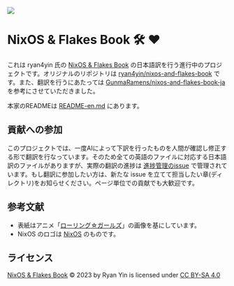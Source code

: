 ![](./docs/public/nixos-and-flakes-book.webp)

# NixOS & Flakes Book :hammer_and_wrench: :heart:

これは ryan4yin 氏の [NixOS & Flakes Book](https://nixos-and-flakes.thiscute.world/) の日本語訳を行う進行中のプロジェクトです。オリジナルのリポジトリは [ryan4yin/nixos-and-flakes-book](https://github.com/ryan4yin/nixos-and-flakes-book) です。また、翻訳を行うにあたっては [GunmaRamens/nixos-and-flakes-book-ja](https://github.com/GunmaRamens/nixos-and-flakes-book-ja) を参考にさせていただきました。

本家のREADMEは [README-en.md](./README-en.md) にあります。

## 貢献への参加

このプロジェクトでは、一度AIによって下訳を行ったものを人間が確認し修正する形で翻訳を行なっています。そのため全ての英語のファイルに対応する日本語訳のファイルがありますが、実際の翻訳の進捗は [進捗管理のissue](https://github.com/santamn/nixos-and-flakes-book/issues/1) で管理されています。もし翻訳に参加したい方は、新たな issue を立てて担当したい章(ディレクトリ)をお知らせください。ページ単位での貢献でも大歓迎です。

## 参考文献

- 表紙はアニメ「[ローリング☆ガールズ](https://ja.wikipedia.org/wiki/THE_ROLLING_GIRLS)」の画像を基にしています。
- NixOS のロゴは [NixOS](https://nixos.org/) のものです。

## ライセンス

[NixOS & Flakes Book](https://github.com/ryan4yin/nixos-and-flakes-book) © 2023 by Ryan Yin is licensed under [CC BY-SA 4.0](./LICENSE.md)
